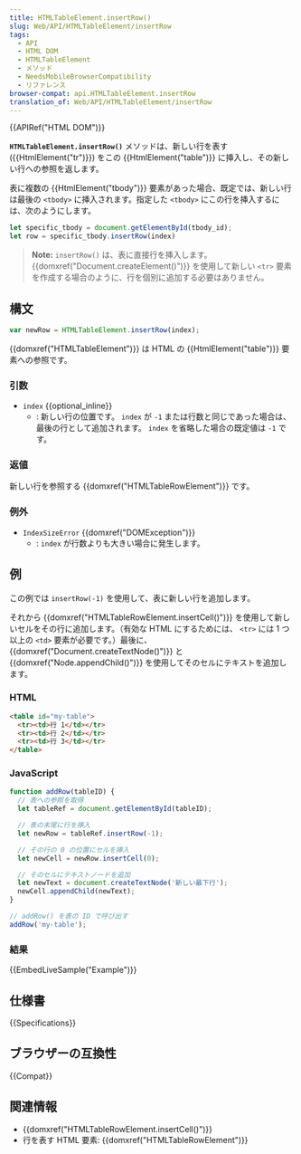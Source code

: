 ```yaml
---
title: HTMLTableElement.insertRow()
slug: Web/API/HTMLTableElement/insertRow
tags:
  - API
  - HTML DOM
  - HTMLTableElement
  - メソッド
  - NeedsMobileBrowserCompatibility
  - リファレンス
browser-compat: api.HTMLTableElement.insertRow
translation_of: Web/API/HTMLTableElement/insertRow
---
```

{{APIRef("HTML DOM")}}

**`HTMLTableElement.insertRow()`** メソッドは、新しい行を表す ({{HtmlElement("tr")}}) をこの {{HtmlElement("table")}} に挿入し、その新しい行への参照を返します。

表に複数の {{HtmlElement("tbody")}} 要素があった場合、既定では、新しい行は最後の `<tbody>` に挿入されます。指定した `<tbody>` にこの行を挿入するには、次のようにします。

```js
let specific_tbody = document.getElementById(tbody_id);
let row = specific_tbody.insertRow(index)
```

> **Note:** `insertRow()` は、表に直接行を挿入します。 {{domxref("Document.createElement()")}} を使用して新しい `<tr>` 要素を作成する場合のように、行を個別に追加する必要はありません。

## 構文

```js
var newRow = HTMLTableElement.insertRow(index);
```

{{domxref("HTMLTableElement")}} は HTML の {{HtmlElement("table")}} 要素への参照です。

### 引数

- `index` {{optional_inline}}
  - : 新しい行の位置です。 `index` が `-1` または行数と同じであった場合は、最後の行として追加されます。
    `index` を省略した場合の既定値は `-1` です。

### 返値

新しい行を参照する {{domxref("HTMLTableRowElement")}} です。

### 例外

- `IndexSizeError` {{domxref("DOMException")}}
  - : `index` が行数よりも大きい場合に発生します。

## 例

この例では `insertRow(-1)` を使用して、表に新しい行を追加します。

それから {{domxref("HTMLTableRowElement.insertCell()")}} を使用して新しいセルをその行に追加します。（有効な HTML にするためには、 `<tr>` には 1 つ以上の `<td>` 要素が必要です。）最後に、 {{domxref("Document.createTextNode()")}} と {{domxref("Node.appendChild()")}} を使用してそのセルにテキストを追加します。

### HTML

```html
<table id="my-table">
  <tr><td>行 1</td></tr>
  <tr><td>行 2</td></tr>
  <tr><td>行 3</td></tr>
</table>
```

### JavaScript

```js
function addRow(tableID) {
  // 表への参照を取得
  let tableRef = document.getElementById(tableID);

  // 表の末尾に行を挿入
  let newRow = tableRef.insertRow(-1);

  // その行の 0 の位置にセルを挿入
  let newCell = newRow.insertCell(0);

  // そのセルにテキストノードを追加
  let newText = document.createTextNode('新しい最下行');
  newCell.appendChild(newText);
}

// addRow() を表の ID で呼び出す
addRow('my-table');
```

### 結果

{{EmbedLiveSample("Example")}}

## 仕様書

{{Specifications}}

## ブラウザーの互換性

{{Compat}}

## 関連情報

- {{domxref("HTMLTableRowElement.insertCell()")}}
- 行を表す HTML 要素: {{domxref("HTMLTableRowElement")}}
